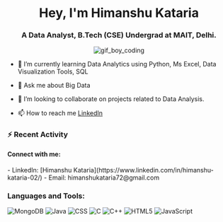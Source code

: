 <h1 align="center">Hey, I'm Himanshu Kataria</h1>
<h3 align="center">A Data Analyst, B.Tech (CSE) Undergrad at MAIT, Delhi.</h3>

<p align="center">
    <img src="https://camo.githubusercontent.com/4cb9b98860a01e6a93c5b3eb5fd5a0ae409731635562552752b75ff17b4b2167/68747470733a2f2f6d656469612e67697068792e636f6d2f6d656469612f4d3967624264396e6244724f5475314d71782f67697068792e676966" alt="gif_boy_coding">
</p>

- 🌱 I’m currently learning Data Analytics using Python, Ms Excel, Data Visualization Tools, SQL

- 💬 Ask me about Big Data
- 💞️ I’m looking to collaborate on projects related to Data Analysis.

- 📫 How to reach me [LinkedIn](https://www.linkedin.com/in/himanshu-kataria-02/)

### ⚡ Recent Activity
<h4>Connect with me:</h4>
- LinkedIn: [Himanshu Kataria](https://www.linkedin.com/in/himanshu-kataria-02/)
- Email: himanshukataria72@gmail.com

### Languages and Tools:
![MongoDB](https://img.shields.io/badge/-MongoDB-47A248?style=flat-square&logo=mongodb)
![Java](https://img.shields.io/badge/-Java-007396?style=flat-square&logo=java)
![CSS](https://img.shields.io/badge/-CSS-1572B6?style=flat-square&logo=css3)
![C](https://img.shields.io/badge/-C-A8B9CC?style=flat-square&logo=c)
![C++](https://img.shields.io/badge/-C++-00599C?style=flat-square&logo=cplusplus)
![HTML5](https://img.shields.io/badge/-HTML5-E34F26?style=flat-square&logo=html5)
![JavaScript](https://img.shields.io/badge/-JavaScript-F7DF1E?style=flat-square&logo=javascript)

<!---
HimanshuKataria02/HimanshuKataria02 is a ✨ special ✨ repository because its `README.md` (this file) appears on your GitHub profile.
You can click the Preview link to take a look at your changes.
--->
